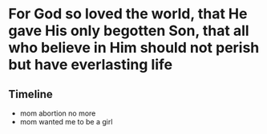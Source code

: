 # For God so loved the world, that He gave His only begotten Son, that all who believe in Him should not perish but have everlasting life

## Timeline
 - mom abortion no more
 - mom wanted me to be a girl
 
